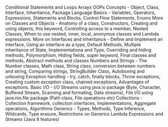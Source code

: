 Conditional Statements and Loops
Arrays
OOPs Concepts - Object, Class, Interface, Inheritance, Package
Language Basics - Variables, Operators, Expressions, Statements and Blocks, Control Flow Statements, Enums
More on Classes and Objects - Anatomy of a class, Constructors, Creating and using objects, this keyword, Controlling access to a member, Nested Classes, When to use nested, inner, local, anonymus classes and Lambda expressions.
More on Interfaces and Inheritance - Define and Implement an interface, Using an interface as a type, Default Methods, Multiple inheritance of State, Implementationa and Type, Overriding and hiding methods, Polymorphism, Hiding fields, super keyword, Final classes and methods, Abstract methods and classes
Numbers and Strings - The Number classes, Math class, String class, conversion between numbers and string, Comparing strings, StringBuilder Class, Autoboxing and unboxing
Exception handling - try, catch, finally blocks, Throw exceptions, Creating custom exception class, chained exceptions, Advantages of exceptions.
Basic I/O - I/O Streams using java.io package (Byte, Character, Buffered Stream, Scanning and formating, Data streams),  File I/O using java.nio.file package (Path class, File operations etc)
Collections - Collection framework, collection interfaces, Implementations, Aggregate operations, Algorithms
Generics - Types, Methods, Type Inference, Wildcards, Type erasure, Restrictions on Generics
Lambda Expressions and Streams (Java 8 features)
